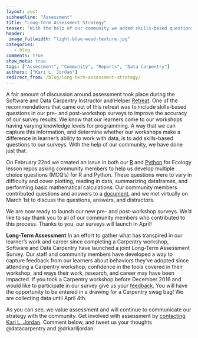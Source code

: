 ```yaml
---
layout: post
subheadline: "Assessment"
title: "Long-Term Assessment Strategy"
teaser: "With the help of our community we added skills-based questions to our surveys!"
header:
 image_fullwidth: "light-blue-wood-texture.jpg"
categories:
   - blog
comments: true
show_meta: true
tags: ["Assessment", "Community", "Reports", "Data Carpentry"]
authors: ["Kari L. Jordan"]
redirect_from: /blog/long-term-assessment-strategy/
---
```

A fair amount of discussion around assessment took place during the Software and Data Carpentry Instructor and Helper [Retreat](http://pad.software-carpentry.org/swc-instructor-retreat-2015-2PM-UTC). One of the recommendations that came out of this retreat was to include skills-based questions in our pre- and post-workshop surveys to improve the accuracy of our survey results. We know that our learners come to our workshops having varying knowledge levels for programming. A way that we can capture this information, and determine whether our workshops make a difference in learner’s ability to work with data, is to add skills-based questions to our surveys. With the help of our community, we have done just that.

On February 22nd we created an issue in both our [R](https://github.com/datacarpentry/R-ecology-lesson/issues/203) and [Python](https://github.com/datacarpentry/python-ecology-lesson/issues/144) for Ecology lesson repos asking community members to help us develop multiple choice questions (MCQ’s) for R and Python. These questions were to vary in difficulty and cover plotting, reading in data, summarizing dataframes, and performing basic mathematical calculations. Our community members contributed questions and answers to a [document](https://docs.google.com/document/d/1swMAlkdWQTJfuCX0avPLBRNfwFEGxhf3TGQll_RMGNo/edit), and we met virtually on March 1st to discuss the questions, answers, and distractors.

We are now ready to launch our new pre- and post-workshop surveys. We’d like to say thank you to all of our community members who contributed to this process. Thanks to you, our surveys will launch in April!

**Long-Term Assessment**
In an effort to gather what has transpired in our learner’s work and career since completing a Carpentry workshop, Software and Data Carpentry have launched a joint Long-Term Assessment Survey. Our staff and community members have developed a way to capture feedback from our learners about behaviors they’ve adopted since attending a Carpentry workshop, confidence in the tools covered in their workshop, and ways their work, research, and career may have been impacted. If you took a Carpentry workshop before December 2016 and would like to participate in our survey give us your [feedback](https://www.surveymonkey.com/r/carpentrieslongtermassessment). You will have the opportunity to be entered in a drawing for a Carpentry swag bag! We are collecting data until April 4th.

As you can see, we value assessment and will continue to communicate our strategy with the community. Get involved with assessment by [contacting Kari L. Jordan](mailto:kariljordan@carpentries.org). Comment below, and tweet us your thoughts @datacarpentry and @drkariljordan.
